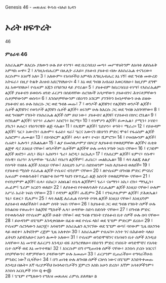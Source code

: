 ﻿
 Genesis 46 - መጽሐፍ ቅዱስ ብሉይ ኪዳን
# ኦሪት ዘፍጥረት
46
### ምዕራፍ 46
እስራኤልም ለእርሱ ያለውን ሁሉ ይዞ ተነሣ፥ ወደ ቤርሳቤህ መጣ፥ መሥዋዕትንም ለአባቱ ለይስሐቅ አምላክ ሠዋ።
2 ፤ እግዚአብሔርም በሌሊት ራእይ። ያዕቆብ ያዕቆብ ብሎ ለእስራኤል ተናገረው። እርሱም። እነሆኝ አለ።
3 ፤ አለውም። የአባቶችህ አምላክ እግዚአብሔር እኔ ነኝ፤ ወደ ግብፅ መውረድ አትፍራ፥ በዚያ ትልቅ ሕዝብ አደርግሃለሁና።
4 ፤ እኔ ወደ ግብፅ አብሬህ እወርዳለሁ፥ ከዚያም ደግሞ እኔ አወጣሃለሁ፤ ዮሴፍም እጁን በዓይንህ ላይ ያኖራል።
5 ፤ ያዕቆብም ከቤርሳቤህ ተነሣ፤ የእስራኤልም ልጆች ያዕቆብን ይወስዱ ዘንድ ፈርዖን በሰደዳቸው ሰረገሎች አባታቸውን ያዕቆብንና ሕፃናቶቻቸውን ሴቶቻቸውንም ወሰዱ።
6 ፤ እንስሶቻቸውንም በከነዓን አገርም ያገኙትን ከብታቸውን ሁሉ ይዘው ያዕቆብና ዘሩ ሁሉ ከእርሱ ጋር ወደ ግብፅ መጡ፤
7 ፤ ወንዶች ልጆቹንና የልጆቹን ወንዶች ልጆች፥ ሴቶች ልጆቹንና የወንዶች ልጆቹን ሴቶች ልጆች፥ ዘሩንም ሁሉ ከእርሱ ጋር ወደ ግብፅ አስገባቸው።
8 ፤ ወደ ግብፅም የገቡት የእስራኤል ልጆች ስም ይህ ነው፥ ያዕቆብና ልጆቹ፤ የያዕቆብ በኵር ሮቤል።
9 ፤ የሮቤልም ልጆች፤ ሄኖኅ፥ ፈሉሶ፥ አስሮን፥ ከርሚ።
10 ፤ የስሞዖን ልጆች፤ ይሙኤል፥ ያሚን፥ ኦሃድ፥ ያኪን፥ ጾሐር፥ የከነዓናዊት ልጅ ሳኡል።
11 ፤ የሌዊም ልጆች፤ ጌድሶን፥ ቀዓት፥ ሜራሪ።
12 ፤ የይሁዳም ልጆች፤ ዔር፥ አውናን፥ ሴሎም፥ ፋሬስ፥ ዛራ፤ ዔርና አውናን በከነዓን ምድር ሞቱ፤ የፋሬስም ልጆች ኤስሮም፥ ሐሙል።
13 ፤ የይሳኮርም ልጆች፤ ቶላ፥ ፉዋ፥ ዮብ፥ ሺምሮን።
14 ፤ የዛብሎንም ልጆች፤ ሴሬድ፥ ኤሎን፥ ያሕልኤል።
15 ፤ ልያ በመስጴጦምያ በሶርያ ለያዕቆብ የወለደቻቸው ልጆችና ሴቲቱ ልጅዋ ዲና እነዚህ ናቸው፤ ወንዶችም ሴቶችም ልጆችዋ ሁሉ ሠላሳ ሦስት ነፍስ ናቸው።
16 ፤ የጋድም ልጆች ጽፎን፥ ሐጊ፥ ሹኒ፥ ኤስቦን፥ ዔሪ፥ አሮዲ፥ አርኤሊ።
17 ፤ የአሴርም ልጆች፤ ዪምና፥ የሱዋ፥ የሱዊ፥ በሪዓ፥ እኅታቸው ሤራሕ፤ የበሪዓ ልጆችም፤ ሔቤር፥ መልኪኤል።
18 ፤ ላባ ለልጁ ለልያ የሰጣት የዘለፋ ልጆች እነዚህ ናቸው፤ እነዚህን አሥራ ስድስቱንም ነፍስ ለያዕቆብ ወለደች።
19 ፤ የያዕቆብ ሚስት የራሔል ልጆች ዮሴፍና ብንያም ናቸው።
20 ፤ ለዮሴፍም በግብፅ ምድር ምናሴና ኤፍሬም ተወለዱለት፤ የሄልዮቱ ከተማ ካህን የጶጥፌራ ልጅ አስናት የወለደቻቸው ናቸው።
21 ፤ የብንያምም ልጆች፤ ቤላ፥ ቤኬር፥ አስቤል፤ የቤላ ልጆችም፤ ጌራ፥ ናዕማን፥ አኪ፥ ሮስ፥ ማንፌን፥ ሑፊም፤ ጌራም አርድን ወለደ።
22 ፤ ለያዕቆብ የተወለዱለት የራሔልም ልጆች እነዚህ ናቸው፤ ሁሉም አሥራ አራት ነፍስ ናቸው።
23 ፤ የዳንም ልጆች፤ ሑሺም።
24 ፤ የንፍታሌምም ልጆች፤ ያሕጽኤል፥ ጉኒ፥ ዬጽር፥ ሺሌም።
25 ፤ ላባ ለልጁ ለራሔል የሰጣት የባላ ልጆች እነዚህ ናቸው፤ እነዚህንም ለያዕቆብ ወለደችለት፤ ሁሉም ሰባት ነፍስ ናቸው።
26 ፤ ከያዕቆብ ጋር ወደ ግብፅ የገቡት ሰዎች ሁሉ ከጉልበቱ የወጡት፥ ከልጆቹ ሚስቶች ሌላ፥ ሁላቸው ስድሳ ስድስት ናቸው።
27 ፤ በግብፅ ምድር የተወለዱለት የዮሴፍም ልጆች ሁለት ናቸው፤ ወደ ግብፅ የገቡት የያዕቆብ ቤተ ሰዎች ሁሉ ሰባ ናቸው።
28 ፤ ይሁዳንም በጌሤም እንዲቀበለው በፊቱ ወደ ዮሴፍ ላከ፤ ወደ ጌሤም ምድርም ደረሱ።
29 ፤ ዮሴፍም ሰረገላውን አዘጋጀ፥ አባቱንም እስራኤልን ሊገናኘው ወደ ጌሤም ወጣ፤ ባየውም ጊዜ በአንገቱ ላይ ወደቀ፥ አቅፎትም ረጅም ጊዜ አለቀሰ።
30 ፤ እስራኤልም ዮሴፍን። አንተ ገና በሕይወት ሳለህ ፊትህን አይቼአለሁና አሁን ልሙት አለው።
31 ፤ ዮሴፍም ወንድሞቹንና የአባቱን ቤተ ሰዎች እንዲህ አላቸው። እኔ መጥቼ ለፈርዖን እንዲህ ብዬ እነግረዋለሁ። በከነዓን ምድር የነበሩት ወንድሞቼና የአባቴ ቤተ ሰዎች ወደ እኔ መጥተዋል፤
32 ፤ እነርሱም በግ የሚጠብቁ ሰዎች ናቸው፥ እንስሳ ያረቡ ነበርና፤ በጎቻቸውንና ላሞቻቸውን ያላቸውንም ሁሉ አመጡ።
33 ፤ ፈርዖንም ቢጠራችሁ። ተግባራችሁስ ምንድር ነው? ቢላችሁ፥
34 ፤ በግ ጠባቂ ሁሉ ለግብፅ ሰዎች ርኵስ ነውና በጌሤም እንድትቀመጡ እንዲህ በሉት። እኛ ባሪያዎችህ ከብላቴናነታችን ጀምረን እስከ አሁን ድረስ፥ እኛም አባቶቻችንም፥ እንስሳ አርቢዎች ነን። q ቍ@  
28 ፤ ጌሤም የሚለውን የግእዝ መጽሐፍ ራምሴ ይለዋል። a 
